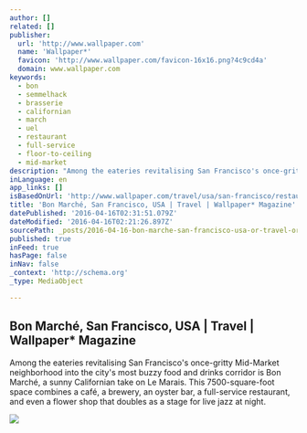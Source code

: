 ```yaml
---
author: []
related: []
publisher:
  url: 'http://www.wallpaper.com'
  name: 'Wallpaper*'
  favicon: 'http://www.wallpaper.com/favicon-16x16.png?4c9cd4a'
  domain: www.wallpaper.com
keywords:
  - bon
  - semmelhack
  - brasserie
  - californian
  - march
  - uel
  - restaurant
  - full-service
  - floor-to-ceiling
  - mid-market
description: "Among the eateries revitalising San Francisco's once-gritty Mid-Market neighborhood into the city's most buzzy food and drinks corridor is Bon Marché, a sunny Californian take on Le Marais. This 7500-square-foot space combines a café, a brewery, an oyster bar, a full-service restaurant, and even a flower shop that doubles as a stage for live jazz at night."
inLanguage: en
app_links: []
isBasedOnUrl: 'http://www.wallpaper.com/travel/usa/san-francisco/restaurants/bon-march'
title: 'Bon Marché, San Francisco, USA | Travel | Wallpaper* Magazine'
datePublished: '2016-04-16T02:31:51.079Z'
dateModified: '2016-04-16T02:21:26.897Z'
sourcePath: _posts/2016-04-16-bon-marche-san-francisco-usa-or-travel-or-wallpaper-magazin.md
published: true
inFeed: true
hasPage: false
inNav: false
_context: 'http://schema.org'
_type: MediaObject

---
```

<article style=""><h1>Bon Marché, San Francisco, USA | Travel | Wallpaper* Magazine</h1><p>Among the eateries revitalising San Francisco's once-gritty Mid-Market neighborhood into the city's most buzzy food and drinks corridor is Bon Marché, a sunny Californian take on Le Marais. This 7500-square-foot space combines a café, a brewery, an oyster bar, a full-service restaurant, and even a flower shop that doubles as a stage for live jazz at night.</p><img src="http://cdn.wallpaper.com/main/2015/11/bon-marche-1.jpg" /></article>